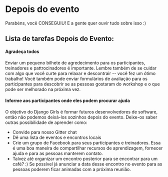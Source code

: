 # Depois do evento

Parabéns, você CONSEGUIU! E a gente quer ouvir tudo sobre isso :)

## Lista de tarefas Depois do Evento:

#### Agradeça todos

Enviar um pequeno bilhete de agredecimento para os participantes, treinadores e pattrocinadores é importante. Lembre também de se cuidar com algo que você curte para relaxar e descontrair -- você fez um ótimo trabalho! Você também pode enviar formulários de avaliação para os participantes para descobrir se as pessoas gostaram do workshop e o que pode ser melhorado na próxima vez.

#### Informe aos participantes onde eles podem procurar ajuda

O objetivo do Django Girls é formar futuros desenvolvedores de software, então não podemos deixá-los sozinhos depois do evento. Deixe-os saber outras possibilidade de aprender como:
- Convide para nosso Gitter chat
- Dê uma lista de eventos e encontros locais
- Crie um grupo de Facebook para seus participantes e treinadores. Essa é uma boa maneira de compartilhar recursos de aprendizagem, fornecer ajuda e para as pessoas manterem contato.
- Talvez até organizar um encontro posterior para se encontrar para um café? :) Se possível já anunciar a data desse encontro no evento para as pessoas poderem ficar animadas com a próxima reunião.
